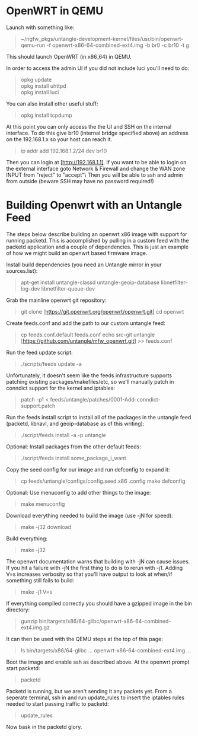 OpenWRT in QEMU
===============

Launch with something like:

> \~/ngfw\_pkgs/untangle-development-kernel/files/usr/bin/openwrt-qemu-run -f openwrt-x86-64-combined-ext4.img -b br0 -c br10 -t g

This should launch OpenWRT (in x86\_64) in QEMU.

In order to access the admin UI if you did not include luci you'll need
to do:

> opkg update\
> opkg install uhttpd\
> opkg install luci

You can also install other useful stuff:

> opkg install tcpdump

At this point you can only access the the UI and SSH on the internal
interface. To do this give br10 (internal bridge specified above) an
address on the 192.168.1.x so your host can reach it.

> ip addr add 192.168.1.2/24 dev br10

Then you can login at [http://192.168.1.1]. If you want to be able to
login on the external interface goto Network & Firewall and change the
WAN zone INPUT from "reject" to "accept"\ Then you will be able to ssh
and admin from outside (beware SSH may have no password required!)

Building Openwrt with an Untangle Feed
======================================

The steps below describe building an openwrt x86 image with support for
running packetd. This is accomplished by pulling in a custom feed with
the packetd application and a couple of dependencies. This is just an
example of how we might build an openwrt based firmware image.

Install build dependencies (you need an Untangle mirror in your
sources.list):

> apt-get install untangle-classd untangle-geoip-database libnetfilter-log-dev libnetfilter-queue-dev

Grab the mainline openwrt git repository:

> git clone [https://git.openwrt.org/openwrt/openwrt.git]
> cd openwrt

Create feeds.conf and add the path to our custom untangle feed:

> cp feeds.conf.default feeds.conf
> echo src-git untangle [https://github.com/untangle/mfw_openwrt.git] >> feeds.conf

Run the feed update script:

> ./scripts/feeds update -a

Unfortunately, it doesn't seem like the feeds infrastructure supports
patching existing packages/makefiles/etc, so we'll manually patch in
conndict support for the kernel and iptables:

> patch -p1 < feeds/untangle/patches/0001-Add-conndict-support.patch

Run the feeds install script to install all of the packages in the
untangle feed (packetd, libnavl, and geoip-database as of this
writing):

> ./script/feeds install -a -p untangle

Optional: Install packages from the other default feeds:

> ./script/feeds install some\_package\_i\_want

Copy the seed config for our image and run defconfig to expand it:

> cp feeds/untangle/configs/config.seed.x86 .config
> make defconfig

Optional: Use menuconfig to add other things to the image:

> make menuconfig

Download everything needed to build the image (use -jN for speed):

> make -j32 download

Build everything:

> make -j32

The openwrt documentation warns that building with -jN can cause
issues. If you hit a failure with -jN the first thing to do is to rerun
with -j1. Adding V=s increases verbosity so that you'll have output to
look at when/if something still fails to build:

> make -j1 V=s

If everything compiled correctly you should have a gzipped image in the
bin directory:

> gunzip bin/targets/x86/64-glibc/openwrt-x86-64-combined-ext4.img.gz

It can then be used with the QEMU steps at the top of this page:

> ls bin/targets/x86/64-glibc
> ...
> openwrt-x86-64-combined-ext4.img
> ...

Boot the image and enable ssh as described above. At the openwrt prompt
start packetd:

> packetd

Packetd is running, but we aren't sending it any packets yet. From a
seperate terminal, ssh in and run update\_rules to insert the iptables
rules needed to start passing traffic to packetd:

> update\_rules

Now bask in the packetd glory.
